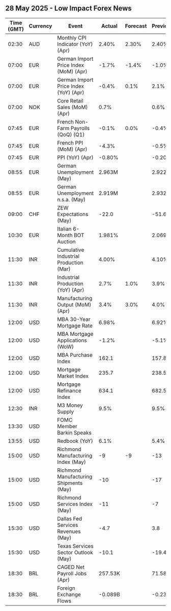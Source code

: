 ## 28 May 2025 - Low Impact Forex News

| Time (GMT) | Currency | Event | Actual | Forecast | Previous |
|------|----------|-------|--------|----------|----------|
| 02:30 | AUD | Monthly CPI Indicator (YoY) (Apr) | 2.40% | 2.30% | 2.40% |
| 07:00 | EUR | German Import Price Index (MoM) (Apr) | -1.7% | -1.4% | -1.0% |
| 07:00 | EUR | German Import Price Index (YoY) (Apr) | -0.4% | 0.1% | 2.1% |
| 07:00 | NOK | Core Retail Sales (MoM) (Apr) | 0.7% |  | 0.6% |
| 07:45 | EUR | French Non-Farm Payrolls (QoQ) (Q1) | -0.1% | 0.0% | -0.4% |
| 07:45 | EUR | French PPI (MoM) (Apr) | -4.3% |  | -0.5% |
| 07:45 | EUR | PPI (YoY) (Apr) | -0.80% |  | -0.20% |
| 08:55 | EUR | German Unemployment (May) | 2.963M |  | 2.922M |
| 08:55 | EUR | German Unemployment n.s.a. (May) | 2.919M |  | 2.932M |
| 09:00 | CHF | ZEW Expectations (May) | -22.0 |  | -51.6 |
| 10:30 | EUR | Italian 6-Month BOT Auction | 1.981% |  | 2.069% |
| 11:30 | INR | Cumulative Industrial Production (Mar) | 4.00% |  | 4.10% |
| 11:30 | INR | Industrial Production (YoY) (Apr) | 2.7% | 1.0% | 3.9% |
| 11:30 | INR | Manufacturing Output (MoM) (Apr) | 3.4% | 3.0% | 4.0% |
| 12:00 | USD | MBA 30-Year Mortgage Rate | 6.98% |  | 6.92% |
| 12:00 | USD | MBA Mortgage Applications (WoW) | -1.2% |  | -5.1% |
| 12:00 | USD | MBA Purchase Index | 162.1 |  | 157.8 |
| 12:00 | USD | Mortgage Market Index | 235.7 |  | 238.5 |
| 12:00 | USD | Mortgage Refinance Index | 634.1 |  | 682.5 |
| 12:30 | INR | M3 Money Supply | 9.5% |  | 9.5% |
| 13:30 | USD | FOMC Member Barkin Speaks |  |  |  |
| 13:55 | USD | Redbook (YoY) | 6.1% |  | 5.4% |
| 15:00 | USD | Richmond Manufacturing Index (May) | -9 | -9 | -13 |
| 15:00 | USD | Richmond Manufacturing Shipments (May) | -10 |  | -17 |
| 15:00 | USD | Richmond Services Index (May) | -11 |  | -7 |
| 15:30 | USD | Dallas Fed Services Revenues (May) | -4.7 |  | 3.8 |
| 15:30 | USD | Texas Services Sector Outlook (May) | -10.1 |  | -19.4 |
| 18:30 | BRL | CAGED Net Payroll Jobs (Apr) | 257.53K |  | 71.58K |
| 18:30 | BRL | Foreign Exchange Flows | -0.089B |  | -0.235B |
